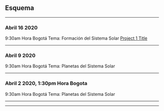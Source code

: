 ## Esquema

---

### Abril 16 2020 

9:30am Hora Bogotá
Tema: Formación del Sistema Solar
[Project 1 Title](/header)

---

### Abril 9 2020 

9:30am Hora Bogotá
Tema: Planetas del Sistema Solar

---

### Abril 2 2020, 1:30pm Hora Bogota

9:30am Hora Bogotá
Tema: Planetas del Sistema Solar


---




---

